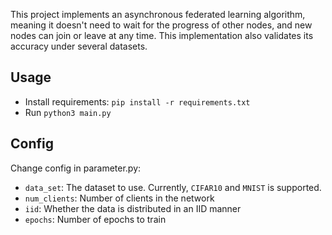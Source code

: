 This project implements an asynchronous federated learning algorithm, meaning it doesn't need to wait for the progress of other nodes, and new nodes can join or leave at any time. This implementation also validates its accuracy under several datasets.

## Usage
* Install requirements: `pip install -r requirements.txt`
* Run `python3 main.py`

## Config
Change config in parameter.py:
* `data_set`: The dataset to use. Currently, `CIFAR10` and `MNIST` is supported.
* `num_clients`: Number of clients in the network
* `iid`: Whether the data is distributed in an IID manner
* `epochs`: Number of epochs to train